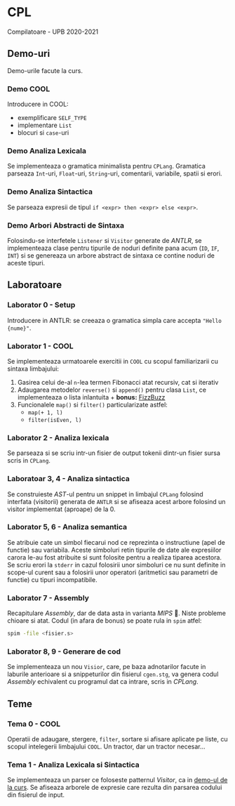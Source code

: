 # CPL
Compilatoare - UPB 2020-2021


## Demo-uri
Demo-urile facute la curs.

### Demo COOL
Introducere in COOL:
- exemplificare `SELF_TYPE`
- implementare `List`
- blocuri si `case`-uri

### Demo Analiza Lexicala
Se implementeaza o gramatica minimalista pentru `CPLang`. Gramatica parseaza
`Int`-uri, `Float`-uri, `String`-uri, comentarii, variabile, spatii si erori.

### Demo Analiza Sintactica
Se parseaza expresii de tipul `if <expr> then <expr> else <expr>`.

### Demo Arbori Abstracti de Sintaxa
Folosindu-se interfetele `Listener` si `Visitor` generate de *ANTLR*, se
implementeaza clase pentru tipurile de noduri definite pana acum (`ID`, `IF`,
`INT`) si se genereaza un arbore abstract de sintaxa ce contine noduri de aceste
tipuri.


## Laboratoare
### Laborator 0 - Setup
Introducere in ANTLR: se creeaza o gramatica simpla care accepta
`"Hello {nume}"`.

### Laborator 1 - COOL
Se implementeaza urmatoarele exercitii in `COOL` cu scopul familiarizarii cu
sintaxa limbajului:
1. Gasirea celui de-al `n`-lea termen Fibonacci atat recursiv, cat si iterativ
2. Adaugarea metodelor `reverse()` si `append()` pentru clasa `List`, ce
implementeaza o lista inlantuita + **bonus:**
[FizzBuzz](https://gist.github.com/jaysonrowe/1592775)
3. Funcionalele `map()` si `filter()` particularizate astfel:
	- `map(+ 1, l)`
	- `filter(isEven, l)`

### Laborator 2 - Analiza lexicala
Se parseaza si se scriu intr-un fisier de output tokenii dintr-un fisier sursa
scris in `CPLang`.

### Laboratoar 3, 4 - Analiza sintactica
Se construieste *AST*-ul pentru un snippet in limbajul `CPLang` folosind
interfata (visitorii) generata de `ANTLR` si se afiseaza acest arbore folosind
un visitor implementat (aproape) de la 0.

### Laborator 5, 6 - Analiza semantica
Se atribuie cate un simbol fiecarui nod ce reprezinta o instructiune (apel de
functie) sau variabila. Aceste simboluri retin tipurile de date ale expresiilor
carora le-au fost atribuite si sunt folosite pentru a realiza tiparea acestora.
Se scriu erori la `stderr` in cazul folosirii unor simboluri ce nu sunt definite
in scope-ul curent sau a folosirii unor operatori (aritmetici sau parametri de
functie) cu tipuri incompatibile.

### Laborator 7 - Assembly
Recapitulare *Assembly*, dar de data asta in varianta *MIPS* 🤮. Niste probleme
chioare si atat. Codul (in afara de bonus) se poate rula in `spim` atfel:
```bash
spim -file <fisier.s>
```

### Laborator 8, 9 - Generare de cod
Se implementeaza un nou `Visior`, care, pe baza adnotarilor facute in laburile
anterioare si a snippeturilor din fisierul `cgen.stg`, va genera codul
*Assembly* echivalent cu programul dat ca intrare, scris in *CPLang*.


## Teme
### Tema 0 - COOL
Operatii de adaugare, stergere, `filter`, sortare si afisare aplicate pe liste,
cu scopul intelegerii limbajului `COOL`. Un tractor, dar un tractor necesar...

### Tema 1 - Analiza Lexicala si Sintactica
Se implementeaza un parser ce foloseste patternul *Visitor*, ca in
[demo-ul de la curs](https://github.com/teodutu/CPL/tree/main/DemoCurs/Analiza).
Se afiseaza arborele de expresie care rezulta din parsarea codului din fisierul
de input.
